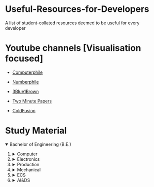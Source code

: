 # Useful-Resources-for-Developers
A list of student-collated resources deemed to be useful for every developer

# Youtube channels [Visualisation focused]

- [Computerphile](https://www.youtube.com/user/Computerphile)

- [Numberphile](https://www.youtube.com/user/numberphile)

- [3Blue1Brown](https://www.youtube.com/channel/UCYO_jab_esuFRV4b17AJtAw)

- [Two Minute Papers](https://www.youtube.com/user/keeroyz)

- [ColdFusion](https://www.youtube.com/user/coldfustion) 

# Study Material

<details open>
  <summary>Bachelor of Engineering (B.E.)</summary>
  <ol>
    <!-- Computer Section -->
    <li>
        <details>
            <summary>Computer</summary>
            <ul>
                <li>
                <details>
                    <summary>Second Year</summary>
                    <ul>
                        <details>
                            <summary>Semester III</summary>
                        </details>
                    </ul>
                    <ul>
                        <details>
                            <summary>Semester IV</summary>
                        </details>
                    </ul>
                </details>
                </li>
            </ul>
            <ul>
                <li>
                <details>
                    <summary>Third Year</summary>
                    <ul>
                        <details>
                            <summary>Semester V</summary>
                            <ul>
                                <li>
                                    <a href="https://drive.google.com/file/d/1pq6S7iE5Y6UZUFj5NXegB-tkep18fm4k/view?usp=sharing">Theorotical Computer Science</a>
                                </li>
                                <li>
                                    <a href="https://drive.google.com/file/d/165Wx8yKqFrmx-dGrMpTGqddqhhXXu2L3/view?usp=sharing">Software Engineering</a>
                                </li>
                                <li>
                                    <a href="https://drive.google.com/file/d/1CuoCeDY11MAIW0682YXdoVlvQqpaliuZ/view?usp=sharing">Data Warehouse & Mining</a>
                                </li>
                                <li>
                                    <a href="https://drive.google.com/file/d/1FHLGAbU-gdinykch0_PywPORJ7wl7ePM/view?usp=sharing">Computer Network</a>
                                </li>
                                <li>
                                    <a href="https://drive.google.com/file/d/1eHhpWiwuq7W17rrNWf73ETwySMaA0oMH/view?usp=sharing">Business Communication Ethics</a>
                                </li>
                            <ul>
                        </details>
                    </ul>
                    <ul>
                        <details>
                            <summary>Semester VI</summary>
                        </details>
                    </ul>
                </details>
                </li>
            </ul>
            <ul>
                <li>
                <details>
                    <summary>Fourth Year</summary>
                    <ul>
                        <details>
                            <summary>Semester VII</summary>
                        </details>
                    </ul>
                    <ul>
                        <details>
                            <summary>Semester VIII</summary>
                        </details>
                    </ul>
                </details>
                </li>
            </ul>
        </details>
    </li>
    <!-- Electronics Section -->
    <li>
        <details>
            <summary>Electronics</summary>
            <ul>
                <li>
                <details>
                    <summary>Second Year</summary>
                    <ul>
                        <details>
                            <summary>Semester III</summary>
                        </details>
                    </ul>
                    <ul>
                        <details>
                            <summary>Semester IV</summary>
                            <ul>
                                <li>
                                    <a href="https://drive.google.com/drive/folders/1wc64onhkkMZw5DvY-dDgO0ittvdeRlW_?usp=sharing">Operating System</a>
                                </li>
                            <ul>
                        </details>
                    </ul>
                </details>
                </li>
            </ul>
            <ul>
                <li>
                <details>
                    <summary>Third Year</summary>
                    <ul>
                        <details>
                            <summary>Semester V</summary>
                        </details>
                    </ul>
                    <ul>
                        <details>
                            <summary>Semester VI</summary>
                        </details>
                    </ul>
                </details>
                </li>
            </ul>
            <ul>
                <li>
                <details>
                    <summary>Fourth Year</summary>
                    <ul>
                        <details>
                            <summary>Semester VII</summary>
                        </details>
                    </ul>
                    <ul>
                        <details>
                            <summary>Semester VIII</summary>
                        </details>
                    </ul>
                </details>
                </li>
            </ul>
        </details>
    </li>
    <!-- Production Section -->
    <li>
        <details>
            <summary>Production</summary>
            <ul>
                <li>
                <details>
                    <summary>Second Year</summary>
                    <ul>
                        <details>
                            <summary>Semester III</summary>
                        </details>
                    </ul>
                    <ul>
                        <details>
                            <summary>Semester IV</summary>
                        </details>
                    </ul>
                </details>
                </li>
            </ul>
            <ul>
                <li>
                <details>
                    <summary>Third Year</summary>
                    <ul>
                        <details>
                            <summary>Semester V</summary>
                        </details>
                    </ul>
                    <ul>
                        <details>
                            <summary>Semester VI</summary>
                        </details>
                    </ul>
                </details>
                </li>
            </ul>
            <ul>
                <li>
                <details>
                    <summary>Fourth Year</summary>
                    <ul>
                        <details>
                            <summary>Semester VII</summary>
                        </details>
                    </ul>
                    <ul>
                        <details>
                            <summary>Semester VIII</summary>
                        </details>
                    </ul>
                </details>
                </li>
            </ul>
        </details>
    </li>
    <!-- Mechanical Section -->
    <li>
        <details>
            <summary>Mechanical</summary>
            <ul>
                <li>
                <details>
                    <summary>Second Year</summary>
                    <ul>
                        <details>
                            <summary>Semester III</summary>
                        </details>
                    </ul>
                    <ul>
                        <details>
                            <summary>Semester IV</summary>
                        </details>
                    </ul>
                </details>
                </li>
            </ul>
            <ul>
                <li>
                <details>
                    <summary>Third Year</summary>
                    <ul>
                        <details>
                            <summary>Semester V</summary>
                        </details>
                    </ul>
                    <ul>
                        <details>
                            <summary>Semester VI</summary>
                        </details>
                    </ul>
                </details>
                </li>
            </ul>
            <ul>
                <li>
                <details>
                    <summary>Fourth Year</summary>
                    <ul>
                        <details>
                            <summary>Semester VII</summary>
                        </details>
                    </ul>
                    <ul>
                        <details>
                            <summary>Semester VIII</summary>
                        </details>
                    </ul>
                </details>
                </li>
            </ul>
        </details>
    </li>
    <!-- ECS Section -->
    <li>
        <details>
            <summary>ECS</summary>
            <ul>
                <li>
                <details>
                    <summary>Second Year</summary>
                    <ul>
                        <details>
                            <summary>Semester III</summary>
                        </details>
                    </ul>
                    <ul>
                        <details>
                            <summary>Semester IV</summary>
                        </details>
                    </ul>
                </details>
                </li>
            </ul>
            <ul>
                <li>
                <details>
                    <summary>Third Year</summary>
                    <ul>
                        <details>
                            <summary>Semester V</summary>
                        </details>
                    </ul>
                    <ul>
                        <details>
                            <summary>Semester VI</summary>
                        </details>
                    </ul>
                </details>
                </li>
            </ul>
            <ul>
                <li>
                <details>
                    <summary>Fourth Year</summary>
                    <ul>
                        <details>
                            <summary>Semester VII</summary>
                        </details>
                    </ul>
                    <ul>
                        <details>
                            <summary>Semester VIII</summary>
                        </details>
                    </ul>
                </details>
                </li>
            </ul>
        </details>
    </li>
    <!-- AI&DS -->
    <li>
        <details>
            <summary>AI&DS</summary>
            <ul>
                <li>
                <details>
                    <summary>Second Year</summary>
                    <ul>
                        <details>
                            <summary>Semester III</summary>
                        </details>
                    </ul>
                    <ul>
                        <details>
                            <summary>Semester IV</summary>
                        </details>
                    </ul>
                </details>
                </li>
            </ul>
            <ul>
                <li>
                <details>
                    <summary>Third Year</summary>
                    <ul>
                        <details>
                            <summary>Semester V</summary>
                        </details>
                    </ul>
                    <ul>
                        <details>
                            <summary>Semester VI</summary>
                        </details>
                    </ul>
                </details>
                </li>
            </ul>
            <ul>
                <li>
                <details>
                    <summary>Fourth Year</summary>
                    <ul>
                        <details>
                            <summary>Semester VII</summary>
                        </details>
                    </ul>
                    <ul>
                        <details>
                            <summary>Semester VIII</summary>
                        </details>
                    </ul>
                </details>
                </li>
            </ul>
        </details>
    </li>
  </ol>
  
</details>
